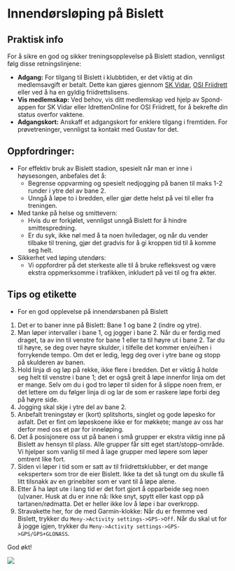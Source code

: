 # Innendørsløping på Bislett

## Praktisk info

For å sikre en god og sikker treningsopplevelse på Bislett stadion, vennligst følg disse retningslinjene:

- **Adgang:** For tilgang til Bislett i klubbtiden, er det viktig at din medlemsavgift er betalt. Dette kan gjøres gjennom [SK Vidar](https://skvidar.no/), [OSI Friidrett](https://friidrett.osi.no/) eller ved å ha en gyldig friidrettslisens.
- **Vis medlemskap:** Ved behov, vis ditt medlemskap ved hjelp av Spond-appen for SK Vidar eller IdrettenOnline for OSI Friidrett, for å bekrefte din status overfor vaktene.
- **Adgangskort:** Anskaff et adgangskort for enklere tilgang i fremtiden. For prøvetreninger, vennligst ta kontakt med Gustav for det.

## Oppfordringer:

- For effektiv bruk av Bislett stadion, spesielt når man er inne i høysesongen, anbefales det å:
  - Begrense oppvarming og spesielt nedjogging på banen til maks 1-2 runder i ytre del av bane 2.
  - Unngå å løpe to i bredden, eller gjør dette helst på vei til eller fra treningen.
- Med tanke på helse og smittevern:
  - Hvis du er forkjølet, vennligst unngå Bislett for å hindre smittespredning.
  - Er du syk, ikke nøl med å ta noen hviledager, og når du vender tilbake til trening, gjør det gradvis for å gi kroppen tid til å komme seg helt.
- Sikkerhet ved løping utendørs:
  - Vi oppfordrer på det sterkeste alle til å bruke refleksvest og være ekstra oppmerksomme i trafikken, inkludert på vei til og fra økter.


## Tips og etikette

* For en god opplevelse på innendørsbanen på Bislett


1. Det er to baner inne på Bislett: Bane 1 og bane 2 (indre og ytre).
2. Man løper intervaller i bane 1, og jogger i bane 2. Når du er ferdig med draget, ta av inn til venstre for bane 1 eller ta til høyre ut i bane 2. Tar du til høyre, se deg over høyre skulder, i tilfelle det kommer en/ei/hen i forrykende tempo. Om det er ledig, legg deg over i ytre bane
og stopp på skulderen av banen.
3. Hold linja di og løp på rekke, ikke flere i bredden. Det er viktig å holde seg helt til venstre i bane 1; det er også greit å løpe innenfor linja om det er mange. Selv om du i god tro løper til siden for å slippe noen frem, er det lettere om du følger linja di og lar de som er raskere løpe forbi deg på høyre side.
4. Jogging skal skje i ytre del av bane 2.
5. Anbefalt treningstøy er (kort) splitshorts, singlet og gode løpesko for asfalt. Det er fint om løpeskoene ikke er for møkkete; mange av oss har derfor med oss et par for inneløping.
6. Det å posisjonere oss ut på banen i små grupper er ekstra viktig inne på Bislett av hensyn til plass. Alle grupper får sitt eget start/stopp-område. Vi hjelper som vanlig til med å lage grupper med løpere som løper omtrent like fort.
7. Siden vi løper i tid som er satt av til friidrettsklubber, er det mange «eksperter» som tror de eier Bislett. Ikke ta det så tungt om du skulle få litt tilsnakk av en grinebiter som er vant til å løpe alene.
8. Etter å ha løpt ute i lang tid er det fort gjort å opparbeide seg noen (u)vaner. Husk at du er inne nå: Ikke snyt, spytt eller kast opp på tartanen/rødmatta. Det er heller ikke lov å løpe i bar overkropp.
9. Stravakette her, for de med Garmin-klokke: Når du er fremme ved Bislett, trykker du `Meny->Activity settings->GPS->Off`. Når du skal ut for å jogge igjen, trykker du `Meny->Activity settings->GPS->GPS/GPS+GLONASS`.

God økt!

![](/intro/bislett-inne.jpeg)
